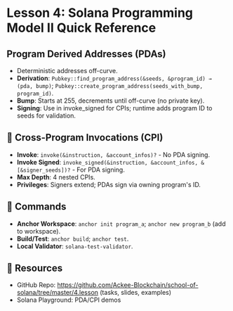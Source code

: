 # Lesson 4: Solana Programming Model II Quick Reference

## Program Derived Addresses (PDAs)
- Deterministic addresses off-curve.
- **Derivation**: `Pubkey::find_program_address(&seeds, &program_id) → (pda, bump)`; `Pubkey::create_program_address(seeds_with_bump, program_id)`.
- **Bump**: Starts at 255, decrements until off-curve (no private key).
- **Signing**: Use in invoke_signed for CPIs; runtime adds program ID to seeds for validation.

## 🔄 Cross-Program Invocations (CPI)
- **Invoke**: `invoke(&instruction, &account_infos)?` - No PDA signing.
- **Invoke Signed**: `invoke_signed(&instruction, &account_infos, &[&signer_seeds])?` - For PDA signing.
- **Max Depth**: 4 nested CPIs.
- **Privileges**: Signers extend; PDAs sign via owning program's ID.

## 🔧 Commands
- **Anchor Workspace**: `anchor init program_a`; `anchor new program_b` (add to workspace).
- **Build/Test**: `anchor build`; `anchor test`.
- **Local Validator**: `solana-test-validator`.

## 🔗 Resources
- GitHub Repo: https://github.com/Ackee-Blockchain/school-of-solana/tree/master/4.lesson (tasks, slides, examples)
- Solana Playground: PDA/CPI demos
